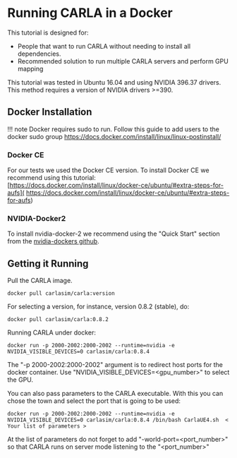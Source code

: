 
<h1>Running CARLA in a Docker </h1>



This tutorial is designed for:

  * People that want to run CARLA without needing to install all dependencies.
  * Recommended solution to run multiple CARLA servers and perform GPU mapping

This tutorial was tested in Ubuntu 16.04 and using NVIDIA 396.37 drivers.
This method requires a version of NVIDIA drivers >=390.


## Docker Installation

!!! note
    Docker requires sudo to run. Follow this guide to add users to the docker sudo
    group https://docs.docker.com/install/linux/linux-postinstall/

### Docker CE

For our tests we used the Docker CE version.
To install Docker CE we recommend using this tutorial:
[https://docs.docker.com/install/linux/docker-ce/ubuntu/#extra-steps-for-aufs](
https://docs.docker.com/install/linux/docker-ce/ubuntu/#extra-steps-for-aufs)

### NVIDIA-Docker2

To install nvidia-docker-2 we recommend using the "Quick Start"
section from the [nvidia-dockers github](https://github.com/NVIDIA/nvidia-docker).




## Getting it Running


Pull the CARLA image.

    docker pull carlasim/carla:version

For selecting a version, for instance, version 0.8.2 (stable), do:

    docker pull carlasim/carla:0.8.2



Running CARLA under docker:

    docker run -p 2000-2002:2000-2002 --runtime=nvidia -e NVIDIA_VISIBLE_DEVICES=0 carlasim/carla:0.8.4

The "-p 2000-2002:2000-2002" argument is to redirect host ports for the docker container.
Use "NVIDIA_VISIBLE_DEVICES=<gpu_number>" to select the GPU.

You can also pass parameters to the CARLA executable. With this you can chose the town and
select the port that is going to be used:

    docker run -p 2000-2002:2000-2002 --runtime=nvidia -e NVIDIA_VISIBLE_DEVICES=0 carlasim/carla:0.8.4 /bin/bash CarlaUE4.sh  < Your list of parameters >

At the list of parameters do not forget to add "-world-port=<port_number>" so that CARLA runs on server mode
listening to the "<port_number>"

